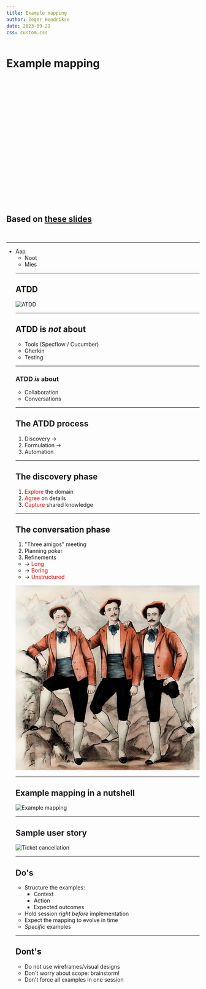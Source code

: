 ```yaml
---
title: Example mapping
author: Zeger Hendrikse
date: 2023-09-29
css: custom.css
---
```


<!-- .slide: data-background="https://github.com/zhendrikse/tdd/raw/master/assets/ticket-cancellation.png" -->


# Example mapping

&nbsp;

&nbsp;

&nbsp;

&nbsp;

&nbsp;

&nbsp;

&nbsp;

&nbsp;

&nbsp;

&nbsp;

&nbsp;

## Based on [these slides](https://le-mois-du-product-owner.xebia.fr/wp-content/uploads/2019/11/Mois-du-PO-Dessine-moi-une-Example-Map.pdf)

&nbsp;

---

<ul>
  <li>Aap
  <ul>
    <li>Noot</li>
    <li>Mies</li>
  </li>
</ul>

---

## ATDD

![ATDD](https://github.com/zhendrikse/tdd/raw/master/assets/atdd.png) <!-- .element width="65%" height="65%" -->

---

## ATDD is _not_ about

- <!-- .element: class="fragment"-->
  Tools (Specflow / Cucumber)
- <!-- .element: class="fragment"-->
  Gherkin
- <!-- .element: class="fragment"-->
  Testing

---

### ATDD _is_ about

- <!-- .element: class="fragment"-->
  Collaboration
- <!-- .element: class="fragment"-->
  Conversations

---

## The ATDD process


1. <!-- .element: class="fragment"-->
   Discovery &rarr;
2. <!-- .element: class="fragment"-->
   Formulation &rarr;
3. <!-- .element: class="fragment"-->
   Automation

---

## The discovery phase


1. <!-- .element: class="fragment"-->
   <font style="color:red">Explore</font> the domain
2. <!-- .element: class="fragment"-->
   <font style="color:red">Agree</font> on details
3. <!-- .element: class="fragment"-->
   <font style="color:red">Capture</font> shared knowledge


---

## The conversation phase


1. <!-- .element: class="fragment"-->
   "Three amigos" meeting
2. <!-- .element: class="fragment"-->
   Planning poker
3. <!-- .element: class="fragment"-->
   Refinements

- <!-- .element: class="fragment"-->
  &rarr; <font style="color:red">Long</font>
- <!-- .element: class="fragment"-->
  &rarr; <font style="color:red">Boring</font>
- <!-- .element: class="fragment"-->
  &rarr; <font style="color:red">Unstructured</font>

![Three amigos](images/three-amigos.jpg) <!-- .element width="35%" height="35%" --> <!-- .element: class="fragment"-->

---

## Example mapping in a nutshell

![Example mapping](https://github.com/zhendrikse/tdd/raw/master/assets/example-mapping.png) <!-- .element width="70%" height="70%" -->

---

## Sample user story

![Ticket cancellation](https://github.com/zhendrikse/tdd/raw/master/assets/ticket-cancellation.png) <!-- .element width="75%" height="75%" -->

---

## Do's

- <!-- .element: class="fragment"-->
  Structure the examples: 
  - Context
  - Action
  - Expected outcomes
- <!-- .element: class="fragment"-->
  Hold session _right before_ implementation
- <!-- .element: class="fragment"-->
  Expect the mapping to evolve in time
- <!-- .element: class="fragment"-->
  _Specific_ examples

---

## Dont's

- <!-- .element: class="fragment"-->
  Do not use wireframes/visual designs
- <!-- .element: class="fragment"-->
  Don't worry about scope: brainstorm!
- <!-- .element: class="fragment"-->
  Don't force all examples in one session
